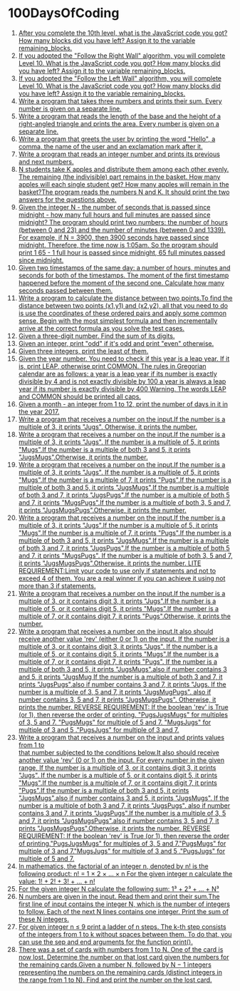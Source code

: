 # 100DaysOfCoding
1. [After you complete the 10th level, what is the JavaScript code you got? 
How many blocks did you have left? 
Assign it to the variable remaining_blocks.](Day1.md)
2. [If you adopted the "Follow the Right Wall" algorithm, you will complete Level 10. 
What is the JavaScript code you got? How many blocks did you have left? 
Assign it to the variable remaining_blocks.](Day2.md)
3. [If you adopted the "Follow the Left Wall" algorithm, you will complete Level 10. 
What is the JavaScript code you got? How many blocks did you have left? 
Assign it to the variable remaining_blocks.](Day3.md)
4. [Write a program that takes three numbers and prints their sum. Every number is given on a separate line.](Day4.md)
5. [Write a program that reads the length of the base and the height of a right-angled triangle and prints the area. Every number is given on a separate line.](Day5.md)
6. [Write a program that greets the user by printing the word "Hello", a comma, the name of the user and an exclamation mark after it.](Day6.md)
7. [Write a program that reads an integer number and prints its previous and next numbers.](Day7.md)
8. [N students take K apples and distribute them among each other evenly. The remaining (the indivisible) part remains in the basket. How many apples will each single student get? How many apples will remain in the basket?The program reads the numbers N and K. It should print the two answers for the questions above.](Day8.md)
9. [Given the integer N - the number of seconds that is passed since midnight - how many full hours and full minutes are passed since midnight?
The program should print two numbers: the number of hours (between 0 and 23) and the number of minutes (between 0 and 1339).
For example, if N = 3900, then 3900 seconds have passed since midnight. 
Therefore, the time now is 1:05am. 
So the program should print 1 65 - 1 full hour is passed since midnight, 65 full minutes passed since midnight.](Day9.md) 
10. [Given two timestamps of the same day: a number of hours, minutes and seconds for both of the timestamps. The moment of the first timestamp happened before the moment of the second one. Calculate how many seconds passed between them.](Day10.md)
11. [Write a program to calculate the distance between two points.To find the distance between two points (x1,y1) and (x2,y2), all that you need to do is use the coordinates of these ordered pairs and apply some common sense. Begin with the most simplest formula and then incrementally arrive at the correct formula as you solve the test cases.](Day11.md)
12. [Given a three-digit number. Find the sum of its digits.](Day12.md)
13. [Given an integer, print "odd" if it's odd and print "even" otherwise.](Day13.md)
14. [Given three integers, print the least of them.](Day14.md)
15. [Given the year number. You need to check if this year is a leap year. If it is, print LEAP, otherwise print COMMON.
The rules in Gregorian calendar are as follows:
a year is a leap year if its number is exactly divisible by 4 and is not exactly divisible by 100
a year is always a leap year if its number is exactly divisible by 400
Warning. The words LEAP and COMMON should be printed all caps.](Day15.md)
16. [Given a month - an integer from 1 to 12, print the number of days in it in the year 2017.](Day16.md)
17. [Write a program that receives a number on the input.If the number is a multiple of 3, it prints "Jugs". 
Otherwise, it prints the number.](Day17.md)
18. [Write a program that receives a number on the input.If the number is a multiple of 3, it prints "Jugs". If the number is a multiple of 5, it prints "Mugs".If the number is a multiple of both 3 and 5, it prints "JugsMugs".Otherwise, it prints the number.](Day18.md)
19. [Write a program that receives a number on the input.If the number is a multiple of 3, it prints "Jugs". If the number is a multiple of 5, it prints "Mugs".If the number is a multiple of 7, it prints "Pugs".If the number is a multiple of both 3 and 5, it prints "JugsMugs".If the number is a multiple of both 3 and 7, it prints "JugsPugs".If the number is a multiple of both 5 and 7, it prints "MugsPugs".If the number is a multiple of both 3, 5 and 7, it prints "JugsMugsPugs".Otherwise, it prints the number.](Day19.md)
20. [Write a program that receives a number on the input.If the number is a multiple of 3, it prints "Jugs".If the number is a multiple of 5, it prints "Mugs".If the number is a multiple of 7, it prints "Pugs".If the number is a multiple of both 3 and 5, it prints "JugsMugs".If the number is a multiple of both 3 and 7, it prints "JugsPugs".If the number is a multiple of both 5 and 7, it prints "MugsPugs". If the number is a multiple of both 3, 5 and 7, it prints "JugsMugsPugs".Otherwise, it prints the number.
LITE REQUIREMENT:Limit your code to use only if statements and not to exceed 4 of them. You are a real winner if you can achieve it using not more than 3 if statements.](Day20.md)
21. [Write a program that receives a number on the input.If the number is a multiple of 3, or it contains digit 3, it prints "Jugs".If the number is a multiple of 5, or it contains digit 5, it prints "Mugs".If the number is a multiple of 7, or it contains digit 7, it prints "Pugs".Otherwise, it prints the number.](Day21.md)
22. [Write a program that receives a number on the input.It also should receive another value 'rev'  (either 0 or 1) on the input.  If the number is a multiple of 3, or it contains digit 3, it prints "Jugs".  If the number is a multiple of 5, or it contains digit 5, it prints "Mugs".If the number is a multiple of 7, or it contains digit 7, it prints "Pugs". If the number is a multiple of both 3 and 5, it prints "JugsMugs".also if number contains 3 and 5, it prints "JugsMug If the number is a multiple of both 3 and 7, it prints "JugsPugs".also if number contains 3 and 7, it prints "Jugs. If the number is a multiple of 3, 5 and 7, it prints "JugsMugPugs".
also if number contains 3, 5 and 7, it prints "JugsMugsPugs". Otherwise, it prints the number.
REVERSE REQUIREMENT:
If the boolean 'rev' is True (or 1), then reverse the order of printing. "PugsJugsMugs" for multiples of 3, 5 and 7. "PugsMugs" for multiple of 5 and 7. "MugsJugs" for multiple of 3 and 5 ."PugsJugs" for multiple of 3 and 7.](Day22.md)
23. [Write a program that receives a number on the input and prints values from 1 to   
that number subjected to the conditions below.It also should receive another value 'rev' (0 or 1) on the input. 
For every number in the given range, If the number is a multiple of 3, or it contains digit 3, it prints "Jugs".  If the number is a multiple of 5, or it contains digit 5, it prints "Mugs".If the number is a multiple of 7, or it contains digit 7, it prints "Pugs".If the number is a multiple of both 3 and 5, it prints "JugsMugs".also if number contains 3 and 5, it prints "JugsMugs". If the number is a multiple of both 3 and 7, it prints "JugsPugs". also if number contains 3 and 7, it prints "JugsPugs".If the number is a multiple of 3, 5 and 7, it prints "JugsMugsPugs".also if number contains 3, 5 and 7, it prints "JugsMugsPugs".Otherwise, it prints the number.
REVERSE REQUIREMENT:
If the boolean 'rev' is True (or 1), then reverse the order of printing."PugsJugsMugs" for multiples of 3, 5 and 7."PugsMugs" for multiple of 3 and 7."MugsJugs" for multiple of 3 and 5 ."PugsJugs" for multiple of 5 and 7.](Day23.md)
24. [In mathematics, the factorial of an integer n, denoted by n! is the following product: n! = 1 × 2 × … × n
For the given integer n calculate the value: 1! + 2! + 3! + ... + n!](Day24.md)
25. [For the given integer N calculate the following sum: 1³ + 2³ + ... + N³](Day25.md)
26. [N numbers are given in the input. Read them and print their sum.The first line of input contains the integer N, which is the number of integers to follow. Each of the next N lines contains one integer. Print the sum of these N integers.](Day26.md)
27. [For given integer n ≤ 9 print a ladder of n steps. The k-th step consists of the integers from 1 to k without spaces between them.
To do that, you can use the sep and end arguments for the function print().](Day27.md)
28. [There was a set of cards with numbers from 1 to N. One of the card is now lost. Determine the number on that lost card given the numbers for the remaining cards.Given a number N, followed by N − 1 integers representing the numbers on the remaining cards (distinct integers in the range from 1 to N). Find and print the number on the lost card.](Day28.md)
